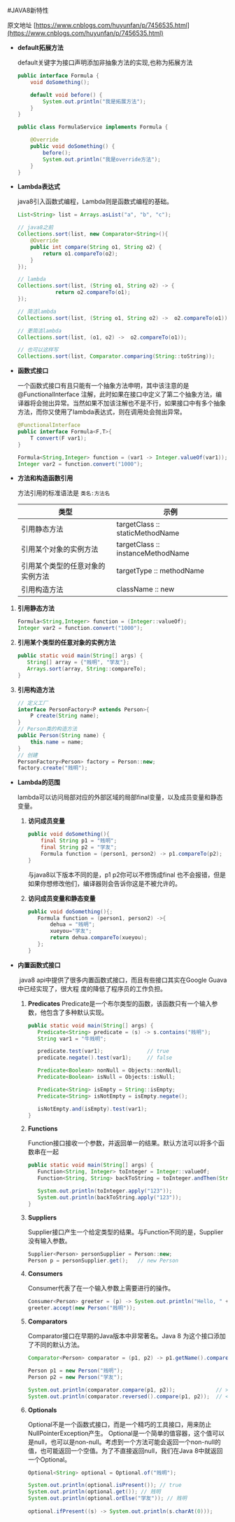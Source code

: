 #JAVA8新特性

原文地址 [https://www.cnblogs.com/huyunfan/p/7456535.html](https://www.cnblogs.com/huyunfan/p/7456535.html)

* **default拓展方法**

  default关键字为接口声明添加非抽象方法的实现,也称为拓展方法

  ```java
  public interface Formula {
      void doSomething();
  
      default void before() {
          System.out.println("我是拓展方法");
      }
  }
  
  public class FormulaService implements Formula {
  
      @Override
      public void doSomething() {
          before();
          System.out.println("我是override方法");
      }
  }
  ```

* **Lambda表达式**

  java8引入函数式编程，Lambda则是函数式编程的基础。

  ```java
  List<String> list = Arrays.asList("a", "b", "c");
  
  // java8之前
  Collections.sort(list, new Comparator<String>(){
      @Override
      public int compare(String o1, String o2) {
          return o1.compareTo(o2);
      }
  });
  
  // lambda
  Collections.sort(list, (String o1, String o2) -> {
              return o2.compareTo(o1);
  });
  
  // 简洁lambda
  Collections.sort(list, (String o1, String o2) ->  o2.compareTo(o1));
  
  // 更简洁lambda
  Collections.sort(list, (o1, o2) ->  o2.compareTo(o1));
  
  // 也可以这样写
  Collections.sort(list, Comparator.comparing(String::toString));
  ```

* **函数式接口**

  一个函数式接口有且只能有一个抽象方法申明，其中该注意的是 @FunctionalInterface 注解，此时如果在接口中定义了第二个抽象方法，编译器将会抛出异常。当然如果不加该注解也不是不行，如果接口中有多个抽象方法，而你又使用了lambda表达式，则在调用处会抛出异常。

  ```java
  @FunctionalInterface
  public interface Formula<F,T>{
      T convert(F var1);
  }
  
  Formula<String,Integer> function = (var1 -> Integer.valueOf(var1));
  Integer var2 = function.convert("1000"); 
  ```

* **方法和构造函数引用**

  方法引用的标准语法是 `类名:方法名`

  | 类型                             | 示例                              |
  | -------------------------------- | --------------------------------- |
  | 引用静态方法                     | targetClass :: staticMethodName   |
  | 引用某个对象的实例方法           | targetClass :: instanceMethodName |
  | 引用某个类型的任意对象的实例方法 | targetType :: methodName          |
  | 引用构造方法                     | className :: new                  |

 1. **引用静态方法**

    ```java
    Formula<String,Integer> function = (Integer::valueOf);
    Integer var2 = function.convert("1000");
    ```

 2. **引用某个类型的任意对象的实例方法**

    ```java
    public static void main(String[] args) {
       String[] array = {"贱明", "学友"};
       Arrays.sort(array, String::compareTo);
    }
    ```

 3. **引用构造方法**

    ```java
    // 定义工厂
    interface PersonFactory<P extends Person>{
        P create(String name);
    }
    // Person类的构造方法
    public Person(String name) {
        this.name = name;
    }
    // 创建
    PersonFactory<Person> factory = Person::new;
    factory.create("贱明");
    ```

* **Lambda的范围**

  lambda可以访问局部对应的外部区域的局部final变量，以及成员变量和静态变量。

  1. **访问成员变量**

     ```java
     public void doSomething(){
         final String p1 = "贱明";
         final String p2 = "学友";
         Formula function = (person1, person2) -> p1.compareTo(p2);
     }
     ```

     与java8以下版本不同的是，p1 p2你可以不修饰成final 也不会报错，但是如果你想修改他们，编译器则会告诉你这是不被允许的。

  2. **访问成员变量和静态变量**

     ```java
     public void doSomething(){;
        Formula function = (person1, person2) ->{
            dehua = "贱明";
            xueyou="学友";
            return dehua.compareTo(xueyou);
        };
     }
     ```

* **内置函数式接口**

  ​		java8 api中提供了很多内置函数式接口，而且有些接口其实在Google Guava中已经实现了，很大程	度的降低了程序员的工作负担。

  1. **Predicates**
     Predicate是一个布尔类型的函数，该函数只有一个输入参数，他包含了多种默认实现。

     ```java
     public static void main(String[] args) {
        Predicate<String> predicate = (s) -> s.contains("贱明");
        String var1 = "牛贱明";
     
        predicate.test(var1);              // true
        predicate.negate().test(var1);     // false
     
        Predicate<Boolean> nonNull = Objects::nonNull;
        Predicate<Boolean> isNull = Objects::isNull;
     
        Predicate<String> isEmpty = String::isEmpty;
        Predicate<String> isNotEmpty = isEmpty.negate();
     
        isNotEmpty.and(isEmpty).test(var1);
     }
     ```

  2. **Functions**

     Function接口接收一个参数，并返回单一的结果。默认方法可以将多个函数串在一起

     ```java
     public static void main(String[] args) {
        Function<String, Integer> toInteger = Integer::valueOf;
        Function<String, String> backToString = toInteger.andThen(String::valueOf);
     
        System.out.println(toInteger.apply("123"));
        System.out.println(backToString.apply("123"));
     }
     ```

  3. **Suppliers**

     Supplier接口产生一个给定类型的结果。与Function不同的是，Supplier没有输入参数。

     ```java
     Supplier<Person> personSupplier = Person::new;
     Person p = personSupplier.get();   // new Person
     ```

  4. **Consumers**

     Consumer代表了在一个输入参数上需要进行的操作。

     ```java
     Consumer<Person> greeter = (p) -> System.out.println("Hello, " + p.getName());
     greeter.accept(new Person("贱明"));
     ```

  5. **Comparators**

     Comparator接口在早期的Java版本中非常著名。Java 8 为这个接口添加了不同的默认方法。

     ```java
     Comparator<Person> comparator = (p1, p2) -> p1.getName().compareTo(p2.getName());
     
     Person p1 = new Person("贱明");
     Person p2 = new Person("学友");
     
     System.out.println(comparator.compare(p1, p2));             // > 1105
     System.out.println(comparator.reversed().compare(p1, p2));  // < -1105
     ```

  6. **Optionals**

     Optional不是一个函数式接口，而是一个精巧的工具接口，用来防止NullPointerException产生。
     Optional是一个简单的值容器，这个值可以是null，也可以是non-null。考虑到一个方法可能会返回一个non-null的值，也可能返回一个空值。为了不直接返回null，我们在Java 8中就返回一个Optional。

     ```java
     Optional<String> optional = Optional.of("贱明");
     
     System.out.println(optional.isPresent()); // true      
     System.out.println(optional.get()); // 贱明   
     System.out.println(optional.orElse("学友")); // 贱明    
         
     optional.ifPresent((s) -> System.out.println(s.charAt(0))); 
     ```

     

  